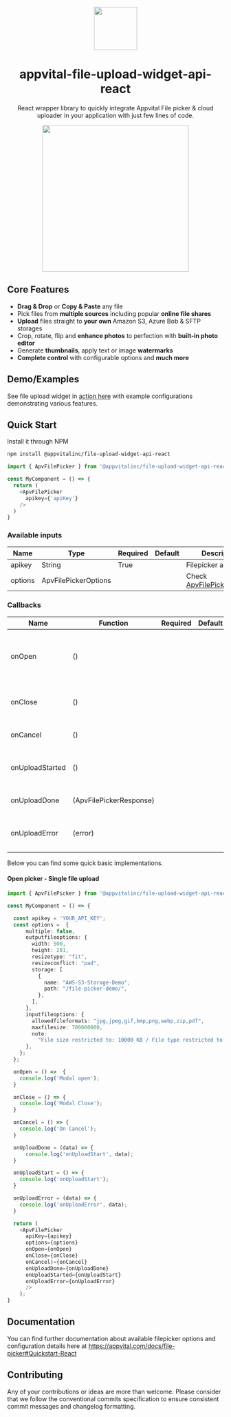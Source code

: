 <p align="center"><img src="https://appvital.com/images/logo-appvital-dark-top.png" align="center" height="100"/></p>
<h1 align="center">
  appvital-file-upload-widget-api-react
</h1>
<p align="center">
  React wrapper library to quickly integrate Appvital File picker & cloud uploader in your application with just few lines of code.
</p>
<p align="center">
  <img src="https://cdn.appvital.com/appsite/static/appvital-file-picker-cloud-uploader.gif"  align="center" height="340"/>
</p>

## Core Features

*   **Drag & Drop** or **Copy & Paste** any file
*   Pick files from **multiple sources** including popular **online file shares**
*   **Upload** files straight to **your own** Amazon S3, Azure Bob & SFTP storages
*   Crop, rotate, flip and **enhance photos** to perfection with **built-in photo editor**
*   Generate **thumbnails**, apply text or image **watermarks**
*   **Complete control** with configurable options and **much more**

## Demo/Examples

See file upload widget in [action here](https://appvital.com/example/file-picker) with example configurations demonstrating various features.


## Quick Start

Install it through NPM
```bash
npm install @appvitalinc/file-upload-widget-api-react
```

```javascript
import { ApvFilePicker } from '@appvitalinc/file-upload-widget-api-react'

const MyComponent = () => {
  return (
    <ApvFilePicker
      apikey={'apiKey'}
    />
  )
}
```

### Available inputs

| Name    | Type                 | Required | Default | Description                                                         |
| ------- | -------------------- | -------- | ------- | ------------------------------------------------------------------- |
| apikey  | String               | True     |         | Filepicker api key                                                  |
| options | ApvFilePickerOptions |          |         | Check [ApvFilePickerOptions](https://appvital.com/docs/file-picker) |

### Callbacks

| Name            | Function                  | Required | Default | Description                            |
| --------------- | --------------------- | -------- | ------- | -------------------------------------- |
| onOpen          | ()              |          |         | Fires when filepicker has been initialized and is ready.     |    
| onClose         | ()              |          |         | Fires when filepicker popup is closed.  |
| onCancel        | ()              |          |         | Fires when filepicker is canceled.         |
| onUploadStarted | ()              |          |         | Fires when file(s) uploading starts.  |
| onUploadDone    | (ApvFilePickerResponse) |          |         | Fires when uploading completes.     |
| onUploadError   | (error)       |          |         | Fires when file(s) upload is failed.   |

Below you can find some quick basic implementations.

#### Open picker - Single file upload

```typescript
import { ApvFilePicker } from '@appvitalinc/file-upload-widget-api-react'

const MyComponent = () => {

  const apikey = 'YOUR_API_KEY';
  const options =  {
      multiple: false,
      outputfileoptions: {
        width: 500,
        height: 281,
        resizetype: "fit",
        resizeconflict: "pad",
        storage: [
          {
            name: "AWS-S3-Storage-Demo",
            path: "/file-picker-demo/",
          },
        ],
      },
      inputfileoptions: {
        allowedfileformats: "jpg,jpeg,gif,bmp,png,webp,zip,pdf",
        maxfilesize: 700000000,
        note:
          "File size restricted to: 10000 KB / File type restricted to: JPG, PNG, JPEG, PDF, DOC, DOCX, TXT, XML and ZIP.",
      },
    };
  };

  onOpen = () =>  {
    console.log('Modal open');
  }

  onClose = () => {
    console.log('Modal Close');
  }

  onCancel = () => {
    console.log('On Cancel');
  }

  onUploadDone = (data) => {
      console.log('onUploadStart', data);
  }

  onUploadStart = () => {
    console.log('onUploadStart');
  }

  onUploadError = (data) => {
    console.log('onUploadError', data);
  }

  return (
    <ApvFilePicker
      apiKey={apikey}
      options={options}
      onOpen={onOpen}
      onClose={onClose}
      onCancel)={onCancel}
      onUploadDone={onUploadDone}
      onUploadStarted={onUploadStart}
      onUploadError={onUploadError} 
      />
    );
}
```


## Documentation

You can find further documentation about available filepicker options and configuration details here at https://appvital.com/docs/file-picker#Quickstart-React

## Contributing

Any of your contributions or ideas are more than welcome. Please consider that we follow the conventional commits specification to ensure consistent commit messages and changelog formatting.
